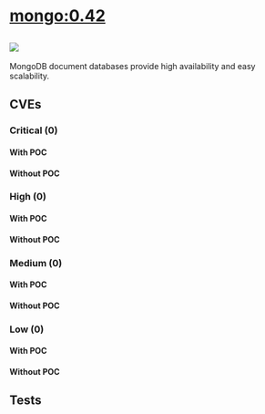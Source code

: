 # [mongo:0.42](https://hub.docker.com/_/mongo?tab=tags)
![](https://img.shields.io/static/v1?label=tag&message=0.42&color=blue)
---
<p>
MongoDB document databases provide high availability and easy scalability.
</p>

## CVEs
### Critical (0)
#### With POC

#### Without POC


### High (0)
#### With POC

#### Without POC


### Medium (0)
#### With POC

#### Without POC


### Low (0)
#### With POC

#### Without POC


## Tests
